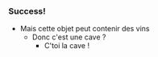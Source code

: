 ### Success!

* Mais cette objet peut contenir des vins
  * Donc c'est une cave ?
    * C'toi la cave !